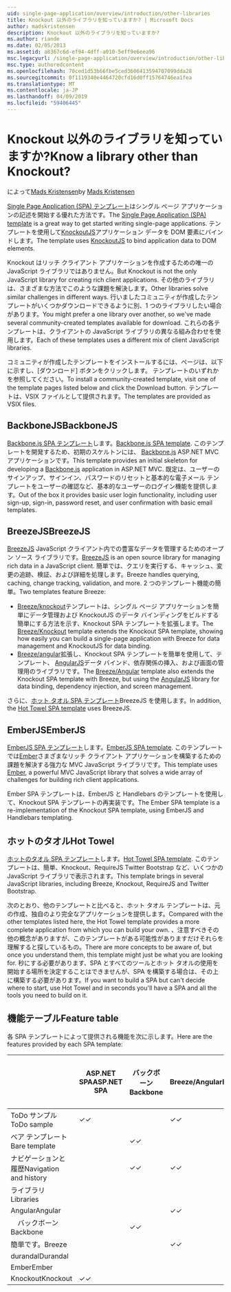 ```yaml
---
uid: single-page-application/overview/introduction/other-libraries
title: Knockout 以外のライブラリを知っていますか? | Microsoft Docs
author: madskristensen
description: Knockout 以外のライブラリを知っていますか?
ms.author: riande
ms.date: 02/05/2013
ms.assetid: a8367c6d-ef94-4dff-a010-5eff9e6eea96
msc.legacyurl: /single-page-application/overview/introduction/other-libraries
msc.type: authoredcontent
ms.openlocfilehash: 70ced1d53b66fbe5ced3606413594707099dda28
ms.sourcegitcommit: 0f1119340e4464720cfd16d0ff15764746ea1fea
ms.translationtype: MT
ms.contentlocale: ja-JP
ms.lasthandoff: 04/09/2019
ms.locfileid: "59406445"
---
```

# <a name="know-a-library-other-than-knockout"></a><span data-ttu-id="87edb-104">Knockout 以外のライブラリを知っていますか?</span><span class="sxs-lookup"><span data-stu-id="87edb-104">Know a library other than Knockout?</span></span>

<span data-ttu-id="87edb-105">によって[Mads Kristensen](https://github.com/madskristensen)</span><span class="sxs-lookup"><span data-stu-id="87edb-105">by [Mads Kristensen](https://github.com/madskristensen)</span></span>

<span data-ttu-id="87edb-106">[Single Page Application (SPA) テンプレート](knockoutjs-template.md)はシングル ページ アプリケーションの記述を開始する優れた方法です。</span><span class="sxs-lookup"><span data-stu-id="87edb-106">The [Single Page Application (SPA) template](knockoutjs-template.md) is a great way to get started writing single-page applications.</span></span> <span data-ttu-id="87edb-107">テンプレートを使用して[KnockoutJS](http://knockoutjs.com/)アプリケーション データを DOM 要素にバインドします。</span><span class="sxs-lookup"><span data-stu-id="87edb-107">The template uses [KnockoutJS](http://knockoutjs.com/) to bind application data to DOM elements.</span></span>

<span data-ttu-id="87edb-108">Knockout はリッチ クライアント アプリケーションを作成するための唯一の JavaScript ライブラリではありません。</span><span class="sxs-lookup"><span data-stu-id="87edb-108">But Knockout is not the only JavaScript library for creating rich client applications.</span></span> <span data-ttu-id="87edb-109">その他のライブラリは、さまざまな方法でこのような課題を解決します。</span><span class="sxs-lookup"><span data-stu-id="87edb-109">Other libraries solve similar challenges in different ways.</span></span> <span data-ttu-id="87edb-110">行いましたコミュニティが作成したテンプレートがいくつかダウンロードできるように別、1 つのライブラリしたい場合があります。</span><span class="sxs-lookup"><span data-stu-id="87edb-110">You might prefer a one library over another, so we've made several community-created templates available for download.</span></span> <span data-ttu-id="87edb-111">これらの各テンプレートは、クライアントの JavaScript ライブラリの異なる組み合わせを使用します。</span><span class="sxs-lookup"><span data-stu-id="87edb-111">Each of these templates uses a different mix of client JavaScript libraries.</span></span>

<span data-ttu-id="87edb-112">コミュニティが作成したテンプレートをインストールするには、ページは、以下に示すし、[ダウンロード] ボタンをクリックします。 テンプレートのいずれかを参照してください。</span><span class="sxs-lookup"><span data-stu-id="87edb-112">To install a community-created template, visit one of the template pages listed below and click the Download button.</span></span> <span data-ttu-id="87edb-113">テンプレートは、VSIX ファイルとして提供されます。</span><span class="sxs-lookup"><span data-stu-id="87edb-113">The templates are provided as VSIX files.</span></span>

## <a name="backbonejs"></a><span data-ttu-id="87edb-114">BackboneJS</span><span class="sxs-lookup"><span data-stu-id="87edb-114">BackboneJS</span></span>

<span data-ttu-id="87edb-115">[Backbone.js SPA テンプレート](../templates/backbonejs-template.md)します。</span><span class="sxs-lookup"><span data-stu-id="87edb-115">[Backbone.js SPA template](../templates/backbonejs-template.md).</span></span> <span data-ttu-id="87edb-116">このテンプレートを開発するため、初期のスケルトンには、 [Backbone.js](http://backbonejs.org/) ASP.NET MVC アプリケーションです。</span><span class="sxs-lookup"><span data-stu-id="87edb-116">This template provides an initial skeleton for developing a [Backbone.js](http://backbonejs.org/) application in ASP.NET MVC.</span></span> <span data-ttu-id="87edb-117">既定は、ユーザーのサインアップ、サインイン、パスワードのリセットと基本的な電子メール テンプレートをユーザーの確認など、基本的なユーザーのログイン機能を提供します。</span><span class="sxs-lookup"><span data-stu-id="87edb-117">Out of the box it provides basic user login functionality, including user sign-up, sign-in, password reset, and user confirmation with basic email templates.</span></span>

## <a name="breezejs"></a><span data-ttu-id="87edb-118">BreezeJS</span><span class="sxs-lookup"><span data-stu-id="87edb-118">BreezeJS</span></span>

<span data-ttu-id="87edb-119">[BreezeJS](http://www.breezejs.com/?utm_source=ms-spa) JavaScript クライアント内での豊富なデータを管理するためのオープン ソース ライブラリです。</span><span class="sxs-lookup"><span data-stu-id="87edb-119">[BreezeJS](http://www.breezejs.com/?utm_source=ms-spa) is an open source library for managing rich data in a JavaScript client.</span></span> <span data-ttu-id="87edb-120">簡単では、クエリを実行する、キャッシュ、変更の追跡、検証、および詳細を処理します。</span><span class="sxs-lookup"><span data-stu-id="87edb-120">Breeze handles querying, caching, change tracking, validation, and more.</span></span> <span data-ttu-id="87edb-121">2 つのテンプレート機能の簡単。</span><span class="sxs-lookup"><span data-stu-id="87edb-121">Two templates feature Breeze:</span></span>

- <span data-ttu-id="87edb-122">[Breeze/knockout](../templates/breezeknockout-template.md)テンプレートは、シングル ページ アプリケーションを簡単にデータ管理および KnockoutJS のデータ バインディングをビルドする簡単にする方法を示す、Knockout SPA テンプレートを拡張します。</span><span class="sxs-lookup"><span data-stu-id="87edb-122">The [Breeze/Knockout](../templates/breezeknockout-template.md) template extends the Knockout SPA template, showing how easily you can build a single-page application with Breeze for data management and KnockoutJS for data binding.</span></span>
- <span data-ttu-id="87edb-123">[Breeze/angular](../templates/breezeangular-template.md)拡張し、Knockout SPA テンプレートを簡単を使用して、テンプレート、 [AngularJS](http://angularjs.org)データ バインド、依存関係の挿入、および画面の管理用のライブラリです。</span><span class="sxs-lookup"><span data-stu-id="87edb-123">The [Breeze/Angular](../templates/breezeangular-template.md) template also extends the Knockout SPA template with Breeze, but using the [AngularJS](http://angularjs.org) library for data binding, dependency injection, and screen management.</span></span>

<span data-ttu-id="87edb-124">さらに、[ホット タオル SPA テンプレート](../templates/hottowel-template.md)BreezeJS を使用します。</span><span class="sxs-lookup"><span data-stu-id="87edb-124">In addition, the [Hot Towel SPA template](../templates/hottowel-template.md) uses BreezeJS.</span></span>

## <a name="emberjs"></a><span data-ttu-id="87edb-125">EmberJS</span><span class="sxs-lookup"><span data-stu-id="87edb-125">EmberJS</span></span>

<span data-ttu-id="87edb-126">[EmberJS SPA テンプレート](../templates/emberjs-template.md)します。</span><span class="sxs-lookup"><span data-stu-id="87edb-126">[EmberJS SPA template](../templates/emberjs-template.md).</span></span> <span data-ttu-id="87edb-127">このテンプレートでは[Ember](http://emberjs.com/)さまざまなリッチ クライアント アプリケーションを構築するための課題を解決する強力な MVC JavaScript ライブラリです。</span><span class="sxs-lookup"><span data-stu-id="87edb-127">This template uses [Ember](http://emberjs.com/), a powerful MVC JavaScript library that solves a wide array of challenges for building rich client applications.</span></span>

<span data-ttu-id="87edb-128">Ember SPA テンプレートは、EmberJS と Handlebars のテンプレートを使用して、Knockout SPA テンプレートの再実装です。</span><span class="sxs-lookup"><span data-stu-id="87edb-128">The Ember SPA template is a re-implementation of the Knockout SPA template, using EmberJS and Handlebars templating.</span></span>

## <a name="hot-towel"></a><span data-ttu-id="87edb-129">ホットのタオル</span><span class="sxs-lookup"><span data-stu-id="87edb-129">Hot Towel</span></span>

<span data-ttu-id="87edb-130">[ホットのタオル SPA テンプレート](../templates/hottowel-template.md)します。</span><span class="sxs-lookup"><span data-stu-id="87edb-130">[Hot Towel SPA template](../templates/hottowel-template.md).</span></span> <span data-ttu-id="87edb-131">このテンプレートは、簡単、Knockout、RequireJS Twitter Bootstrap など、いくつかの JavaScript ライブラリで表示されます。</span><span class="sxs-lookup"><span data-stu-id="87edb-131">This template brings in several JavaScript libraries, including Breeze, Knockout, RequireJS and Twitter Bootstrap.</span></span>

<span data-ttu-id="87edb-132">次のとおり、他のテンプレートと比べると、ホット タオル テンプレートは、元の作成、独自のより完全なアプリケーションを提供します。</span><span class="sxs-lookup"><span data-stu-id="87edb-132">Compared with the other templates listed here, the Hot Towel template provides a more complete application from which you can build your own.</span></span> <span data-ttu-id="87edb-133">、注意すべきその他の概念がありますが、このテンプレートがある可能性がありますだけそれらを理解すると探しているもの。</span><span class="sxs-lookup"><span data-stu-id="87edb-133">There are more concepts to be aware of, but once you understand them, this template might just be what you are looking for.</span></span> <span data-ttu-id="87edb-134">秒にする必要があります、SPA とすべてのツールとホット タオルの使用を開始する場所を決定することはできませんが、SPA を構築する場合は、その上に構築する必要があります。</span><span class="sxs-lookup"><span data-stu-id="87edb-134">If you want to build a SPA but can't decide where to start, use Hot Towel and in seconds you'll have a SPA and all the tools you need to build on it.</span></span>

## <a name="feature-table"></a><span data-ttu-id="87edb-135">機能テーブル</span><span class="sxs-lookup"><span data-stu-id="87edb-135">Feature table</span></span>

<span data-ttu-id="87edb-136">各 SPA テンプレートによって提供される機能を次に示します。</span><span class="sxs-lookup"><span data-stu-id="87edb-136">Here are the features provided by each SPA template:</span></span>


|                        | <span data-ttu-id="87edb-137">ASP.NET SPA</span><span class="sxs-lookup"><span data-stu-id="87edb-137">ASP.NET SPA</span></span> | <span data-ttu-id="87edb-138">バックボーン</span><span class="sxs-lookup"><span data-stu-id="87edb-138">Backbone</span></span> | <span data-ttu-id="87edb-139">Breeze/Angular</span><span class="sxs-lookup"><span data-stu-id="87edb-139">Breeze/Angular</span></span> | <span data-ttu-id="87edb-140">Breeze/KO</span><span class="sxs-lookup"><span data-stu-id="87edb-140">Breeze/KO</span></span> |  <span data-ttu-id="87edb-141">Ember</span><span class="sxs-lookup"><span data-stu-id="87edb-141">Ember</span></span>   | <span data-ttu-id="87edb-142">ホットのタオル</span><span class="sxs-lookup"><span data-stu-id="87edb-142">Hot Towel</span></span> |
|------------------------|-------------|----------|----------------|-----------|----------|-----------|
|      <span data-ttu-id="87edb-143">ToDo サンプル</span><span class="sxs-lookup"><span data-stu-id="87edb-143">ToDo sample</span></span>       |  <span data-ttu-id="87edb-144">&#10003;</span><span class="sxs-lookup"><span data-stu-id="87edb-144">&#10003;</span></span>   |          |    <span data-ttu-id="87edb-145">&#10003;</span><span class="sxs-lookup"><span data-stu-id="87edb-145">&#10003;</span></span>    | <span data-ttu-id="87edb-146">&#10003;</span><span class="sxs-lookup"><span data-stu-id="87edb-146">&#10003;</span></span>  | <span data-ttu-id="87edb-147">&#10003;</span><span class="sxs-lookup"><span data-stu-id="87edb-147">&#10003;</span></span> |           |
|     <span data-ttu-id="87edb-148">ベア テンプレート</span><span class="sxs-lookup"><span data-stu-id="87edb-148">Bare template</span></span>      |             | <span data-ttu-id="87edb-149">&#10003;</span><span class="sxs-lookup"><span data-stu-id="87edb-149">&#10003;</span></span> |                |           |          | <span data-ttu-id="87edb-150">&#10003;</span><span class="sxs-lookup"><span data-stu-id="87edb-150">&#10003;</span></span>  |
| <span data-ttu-id="87edb-151">ナビゲーションと履歴</span><span class="sxs-lookup"><span data-stu-id="87edb-151">Navigation and history</span></span> |             | <span data-ttu-id="87edb-152">&#10003;</span><span class="sxs-lookup"><span data-stu-id="87edb-152">&#10003;</span></span> |    <span data-ttu-id="87edb-153">&#10003;</span><span class="sxs-lookup"><span data-stu-id="87edb-153">&#10003;</span></span>    |           | <span data-ttu-id="87edb-154">&#10003;</span><span class="sxs-lookup"><span data-stu-id="87edb-154">&#10003;</span></span> | <span data-ttu-id="87edb-155">&#10003;</span><span class="sxs-lookup"><span data-stu-id="87edb-155">&#10003;</span></span>  |
|        <span data-ttu-id="87edb-156">ライブラリ</span><span class="sxs-lookup"><span data-stu-id="87edb-156">Libraries</span></span>       |             |          |                |           |          |           |
|        <span data-ttu-id="87edb-157">Angular</span><span class="sxs-lookup"><span data-stu-id="87edb-157">Angular</span></span>         |             |          |    <span data-ttu-id="87edb-158">&#10003;</span><span class="sxs-lookup"><span data-stu-id="87edb-158">&#10003;</span></span>    |           |          |           |
|    <span data-ttu-id="87edb-159">&#8195;バックボーン</span><span class="sxs-lookup"><span data-stu-id="87edb-159">&#8195;Backbone</span></span>     |             | <span data-ttu-id="87edb-160">&#10003;</span><span class="sxs-lookup"><span data-stu-id="87edb-160">&#10003;</span></span> |                |           |          |           |
|         <span data-ttu-id="87edb-161">簡単です。</span><span class="sxs-lookup"><span data-stu-id="87edb-161">Breeze</span></span>         |             |          |    <span data-ttu-id="87edb-162">&#10003;</span><span class="sxs-lookup"><span data-stu-id="87edb-162">&#10003;</span></span>    | <span data-ttu-id="87edb-163">&#10003;</span><span class="sxs-lookup"><span data-stu-id="87edb-163">&#10003;</span></span>  |          | <span data-ttu-id="87edb-164">&#10003;</span><span class="sxs-lookup"><span data-stu-id="87edb-164">&#10003;</span></span>  |
|        <span data-ttu-id="87edb-165">durandal</span><span class="sxs-lookup"><span data-stu-id="87edb-165">Durandal</span></span>        |             |          |                |           |          | <span data-ttu-id="87edb-166">&#10003;</span><span class="sxs-lookup"><span data-stu-id="87edb-166">&#10003;</span></span>  |
|         <span data-ttu-id="87edb-167">Ember</span><span class="sxs-lookup"><span data-stu-id="87edb-167">Ember</span></span>          |             |          |                |           | <span data-ttu-id="87edb-168">&#10003;</span><span class="sxs-lookup"><span data-stu-id="87edb-168">&#10003;</span></span> |           |
|        <span data-ttu-id="87edb-169">Knockout</span><span class="sxs-lookup"><span data-stu-id="87edb-169">Knockout</span></span>        |  <span data-ttu-id="87edb-170">&#10003;</span><span class="sxs-lookup"><span data-stu-id="87edb-170">&#10003;</span></span>   |          |                | <span data-ttu-id="87edb-171">&#10003;</span><span class="sxs-lookup"><span data-stu-id="87edb-171">&#10003;</span></span>  |          | <span data-ttu-id="87edb-172">&#10003;</span><span class="sxs-lookup"><span data-stu-id="87edb-172">&#10003;</span></span>  |

